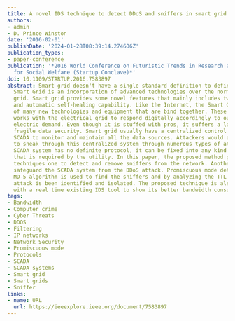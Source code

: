 ```yaml
---
title: A novel IDS technique to detect DDoS and sniffers in smart grid
authors:
- admin
- D. Prince Winston
date: '2016-02-01'
publishDate: '2024-01-28T08:39:14.274606Z'
publication_types:
- paper-conference
publication: '*2016 World Conference on Futuristic Trends in Research and Innovation
  for Social Welfare (Startup Conclave)*'
doi: 10.1109/STARTUP.2016.7583897
abstract: Smart grid doesn't have a single standard definition to define it. Commonly,
  Smart Grid is an incorporation of advanced technologies over the normal electrical
  grid. Smart grid provides some novel features that mainly includes two way communication
  and automatic self-healing capability. Like the Internet, the Smart Grid consists
  of many new technologies and equipment that are bind together. These technologies
  works with the electrical grid to respond digitally accordingly to our quickly changing
  electric demand. Even though it is stuffed with pros, it suffers a lot due to its
  fragile data security. Smart grid usually have a centralized control system called
  SCADA to monitor and maintain all the data sources. Attackers would always tend
  to sneak through this centralized system through numerous types of attacks. Since
  SCADA system has no definite protocol, it can be fixed into any kind of protocol
  that is required by the utility. In this paper, the proposed method provides two
  techniques one to detect and remove sniffers from the network. Another one is to
  safeguard the SCADA system from the DDoS attack. Promiscuous mode detection and
  MD-5 algorithm is used to find the sniffers and by analyzing the TTL values, DDoS
  attack is been identified and isolated. The proposed technique is also compared
  with a real time existing IDS tool to show its better bandwidth consumption.
tags:
- Bandwidth
- Computer crime
- Cyber Threats
- DDOS
- Filtering
- IP networks
- Network Security
- Promiscuous mode
- Protocols
- SCADA
- SCADA systems
- Smart grid
- Smart grids
- Sniffer
links:
- name: URL
  url: https://ieeexplore.ieee.org/document/7583897
---
```

